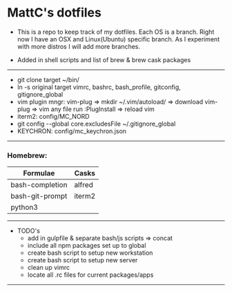 # MattC's dotfiles  

* This is a repo to keep track of my dotfiles.  Each OS is a branch.  Right now I have an OSX and Linux(Ubuntu) specific branch.  As I experiment with more distros I will add more branches.  
  
* Added in shell scripts and list of brew & brew cask packages  
---  

* git clone  target ~/bin/  
* ln -s original target vimrc, bashrc, bash_profile, gitconfig, gitignore_global 
* vim plugin mngr: vim-plug => mkdir ~/.vim/autoload/ => download vim-plug => vim any file run :PlugInstall => reload vim  
* iterm2: config/MC_NORD  
* git config --global core.excludesFile ~/.gitignore_global
* KEYCHRON: config/mc_keychron.json

---  

### Homebrew:  

|Formulae         |Casks   |
|-----------------|--------|
|bash-completion  |alfred  |  
|bash-git-prompt  |iterm2  |
|python3          |        |  


---  

* TODO's  
    * add in gulpfile & separate bash/js scripts => concat  
    * include all npm packages set up to global  
    * create bash script to setup new workstation  
    * create bash script to setup new server  
    * clean up vimrc  
    * locate all .rc files for current packages/apps  

---  
